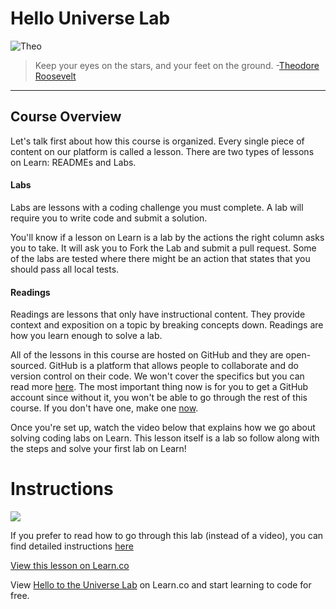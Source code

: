 # Hello Universe Lab

![Theo](http://i.imgur.com/ZNL73LF.jpg)  

> Keep your eyes on the stars, and your feet on the ground. -[Theodore Roosevelt](https://en.wikipedia.org/wiki/Theodore_Roosevelt)

---

## Course Overview 

Let's talk first about how this course is organized. Every single piece of content on our platform is called a lesson. There are two types of lessons on Learn: READMEs and Labs.

#### Labs

Labs are lessons with a coding challenge you must complete. A lab will require you to write code and submit a solution.

You'll know if a lesson on Learn is a lab by the actions the right column asks you to take. It will ask you to Fork the Lab and submit a pull request. Some of the labs are tested where there might be an action that states that you should pass all local tests.


#### Readings

Readings are lessons that only have instructional content. They provide context and exposition on a topic by breaking concepts down. Readings are how you learn enough to solve a lab.

All of the lessons in this course are hosted on GitHub and they are open-sourced. GitHub is a platform that allows people to collaborate and do version control on their code. We won't cover the specifics but you can read more [here](https://guides.github.com/activities/hello-world/). The most important thing now is for you to get a GitHub account since without it, you won't be able to go through the rest of this course.  If you don't have one, make one [now](github.com). 

Once you're set up, watch the video below that explains how we go about solving coding labs on Learn. This lesson itself is a lab so follow along with the steps and solve your first lab on Learn!

# Instructions

[![](http://img.youtube.com/vi/TJ2QLLy4pH0/0.jpg)](https://www.youtube.com/watch?v=TJ2QLLy4pH0 "Intro")

If you prefer to read how to go through this lab (instead of a video), you can find detailed instructions [here](https://github.com/learn-co-curriculum/swift-HelloToTheUniverse-lab/blob/master/Detail.md)


<a href='https://learn.co/lessons/HelloToTheUniverse' data-visibility='hidden'>View this lesson on Learn.co</a>

<p class='util--hide'>View <a href='https://learn.co/lessons/swift-HelloToTheUniverse-lab'>Hello to the Universe Lab</a> on Learn.co and start learning to code for free.</p>
